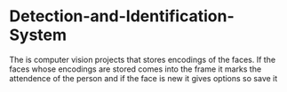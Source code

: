 # Detection-and-Identification-System
The is computer vision projects that stores encodings of the faces. If the faces whose encodings are stored comes into the frame it marks the attendence of the person and if the face is new it gives options so save it
